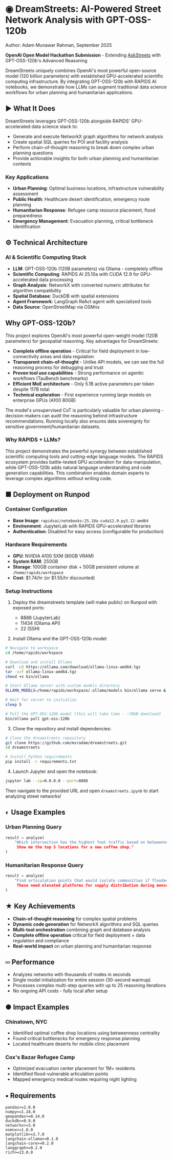 # ◉ DreamStreets: AI-Powered Street Network Analysis with GPT-OSS-120b

Author: Adam Munawar Rahman, September 2025

**OpenAI Open Model Hackathon Submission** - Extending [AskStreets](https://devpost.com/software/askstreets-querying-and-visualizing-street-networks) with GPT-OSS-120b's Advanced Reasoning

DreamStreets uniquely combines OpenAI's most powerful open-source model (120 billion parameters) with established GPU-accelerated scientific computing infrastructure. By integrating GPT-OSS-120b with RAPIDS AI notebooks, we demonstrate how LLMs can augment traditional data science workflows for urban planning and humanitarian applications.

## ► What It Does

DreamStreets leverages GPT-OSS-120b alongside RAPIDS' GPU-accelerated data science stack to:
- Generate and execute NetworkX graph algorithms for network analysis
- Create spatial SQL queries for POI and facility analysis  
- Perform chain-of-thought reasoning to break down complex urban planning questions
- Provide actionable insights for both urban planning and humanitarian contexts

### Key Applications
- **Urban Planning**: Optimal business locations, infrastructure vulnerability assessment
- **Public Health**: Healthcare desert identification, emergency route planning
- **Humanitarian Response**: Refugee camp resource placement, flood preparedness
- **Emergency Management**: Evacuation planning, critical bottleneck identification

## ⚙ Technical Architecture

### AI & Scientific Computing Stack
- **LLM**: GPT-OSS-120b (120B parameters) via Ollama - completely offline
- **Scientific Computing**: RAPIDS AI 25.10a with CUDA 12.9 for GPU-accelerated data processing
- **Graph Analysis**: NetworkX with converted numeric attributes for algorithm compatibility
- **Spatial Database**: DuckDB with spatial extensions
- **Agent Framework**: LangGraph ReAct agent with specialized tools
- **Data Source**: OpenStreetMap via OSMnx

## Why GPT-OSS-120b?
This project explores OpenAI's most powerful open-weight model (120B parameters) for geospatial reasoning. Key advantages for DreamStreets:

- **Complete offline operation** - Critical for field deployment in low-connectivity areas and data regulation
- **Transparent chain-of-thought** - Unlike API models, we can see the full reasoning process for debugging and trust
- **Proven tool use capabilities** - Strong performance on agentic workflows (TauBench benchmarks)
- **Efficient MoE architecture** - Only 5.1B active parameters per token despite 117B total
- **Technical exploration** - First experience running large models on enterprise GPUs (A100 80GB)

The model's unsupervised CoT is particularly valuable for urban planning - decision-makers can audit the reasoning behind infrastructure recommendations. Running locally also ensures data sovereignty for sensitive government/humanitarian datasets.

### Why RAPIDS + LLMs?
This project demonstrates the powerful synergy between established scientific computing tools and cutting-edge language models. The RAPIDS ecosystem provides battle-tested GPU acceleration for data manipulation, while GPT-OSS-120b adds natural language understanding and code generation capabilities. This combination enables domain experts to leverage complex algorithms without writing code.

## ■ Deployment on Runpod

### Container Configuration
- **Base Image**: `rapidsai/notebooks:25.10a-cuda12.9-py3.12-amd64`
- **Environment**: JupyterLab with RAPIDS GPU-accelerated libraries
- **Authentication**: Disabled for easy access (configurable for production)

### Hardware Requirements
- **GPU**: NVIDIA A100 SXM (80GB VRAM)
- **System RAM**: 250GB
- **Storage**: 100GB container disk + 50GB persistent volume at `/home/rapids/workspace`
- **Cost**: $1.74/hr (or $1.55/hr discounted)

### Setup Instructions

1. Deploy the dreamstreets template (will make public) on Runpod with exposed ports:
   - 8888 (JupyterLab)
   - 11434 (Ollama API)
   - 22 (SSH)

2. Install Ollama and the GPT-OSS-120b model:
```bash
# Navigate to workspace
cd /home/rapids/workspace

# Download and install Ollama
curl -LO https://ollama.com/download/ollama-linux-amd64.tgz
tar -xzf ollama-linux-amd64.tgz
chmod +x bin/ollama

# Start Ollama server with custom models directory
OLLAMA_MODELS=/home/rapids/workspace/.ollama/models bin/ollama serve &

# Wait for server to initialize
sleep 5

# Pull the GPT-OSS-120b model (this will take time - ~70GB download)
bin/ollama pull gpt-oss:120b
```

3. Clone the repository and install dependencies:
```bash
# Clone the dreamstreets repository
git clone https://github.com/msradam/dreamstreets.git
cd dreamstreets

# Install Python requirements
pip install -r requirements.txt
```

4. Launch Jupyter and open the notebook:
```bash
jupyter lab --ip=0.0.0.0 --port=8888
```

Then navigate to the provided URL and open `dreamstreets.ipynb` to start analyzing street networks!

## ◐ Usage Examples

### Urban Planning Query
```python
result = analyze(
    "Which intersection has the highest foot traffic based on betweenness centrality? 
     Show me the top 5 locations for a new coffee shop."
)
```

### Humanitarian Response Query
```python
result = analyze(
    "Find articulation points that would isolate communities if flooded. 
     These need elevated platforms for supply distribution during monsoons."
)
```

## ★ Key Achievements

- **Chain-of-thought reasoning** for complex spatial problems
- **Dynamic code generation** for NetworkX algorithms and SQL queries
- **Multi-tool orchestration** combining graph and database analysis
- **Complete offline operation** critical for field deployment + data regulation and compliance
- **Real-world impact** on urban planning and humanitarian response

## ═ Performance

- Analyzes networks with thousands of nodes in seconds
- Single model initialization for entire session (30-second warmup)
- Processes complex multi-step queries with up to 25 reasoning iterations
- No ongoing API costs - fully local after setup

## ● Impact Examples

### Chinatown, NYC
- Identified optimal coffee shop locations using betweenness centrality
- Found critical bottlenecks for emergency response planning
- Located healthcare deserts for mobile clinic placement

### Cox's Bazar Refugee Camp
- Optimized evacuation center placement for 1M+ residents
- Identified flood-vulnerable articulation points
- Mapped emergency medical routes requiring night lighting

## ▪ Requirements

```text
pandas>=2.0.0
numpy>=1.24.0
geopandas>=0.14.0
duckdb>=0.9.0
networkx>=3.0
osmnx>=1.8.0
matplotlib>=3.7.0
langchain-ollama>=0.1.0
langchain-core>=0.2.0
langgraph>=0.2.0
rich>=13.0.0
```
